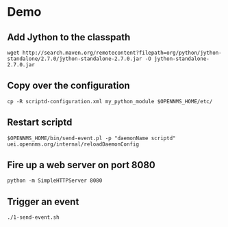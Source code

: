 # Demo

## Add Jython to the classpath

```
wget http://search.maven.org/remotecontent?filepath=org/python/jython-standalone/2.7.0/jython-standalone-2.7.0.jar -O jython-standalone-2.7.0.jar
```

## Copy over the configuration

```
cp -R scriptd-configuration.xml my_python_module $OPENNMS_HOME/etc/
```

## Restart scriptd

```
$OPENNMS_HOME/bin/send-event.pl -p "daemonName scriptd" uei.opennms.org/internal/reloadDaemonConfig
```

## Fire up a web server on port 8080

```
python -m SimpleHTTPServer 8080
```

## Trigger an event

```
./1-send-event.sh
```

